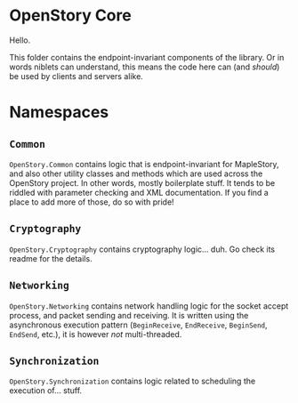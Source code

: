 # OpenStory Core

Hello.

This folder contains the endpoint-invariant components of the library. Or in words niblets can understand, this means the code here can (and *should*) be used by clients and servers alike.

# Namespaces

## `Common`

`OpenStory.Common` contains logic that is endpoint-invariant for MapleStory, and also other utility classes and methods which are used across the OpenStory project. In other words, mostly boilerplate stuff. It tends to be riddled with parameter checking and XML documentation. If you find a place to add more of those, do so with pride!

## `Cryptography`

`OpenStory.Cryptography` contains cryptography logic... duh. Go check its readme for the details.

## `Networking`

`OpenStory.Networking` contains network handling logic for the socket accept process, and packet sending and receiving. It is written using the asynchronous execution pattern (`BeginReceive`, `EndReceive`, `BeginSend`, `EndSend`, etc.), it is however *not* multi-threaded.

## `Synchronization`

`OpenStory.Synchronization` contains logic related to scheduling the execution of... stuff.


